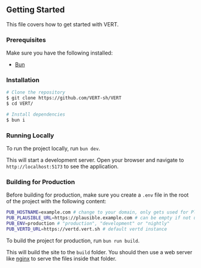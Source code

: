## Getting Started

This file covers how to get started with VERT.

### Prerequisites
Make sure you have the following installed:
- [Bun](https://bun.sh/)

### Installation
```sh
# Clone the repository
$ git clone https://github.com/VERT-sh/VERT
$ cd VERT/

# Install dependencies
$ bun i
```

### Running Locally

To run the project locally, run `bun dev`.

This will start a development server. Open your browser and navigate to `http://localhost:5173` to see the application.

### Building for Production

Before building for production, make sure you create a `.env` file in the root of the project with the following content:

```sh
PUB_HOSTNAME=example.com # change to your domain, only gets used for Plausible (for now)
PUB_PLAUSIBLE_URL=https://plausible.example.com # can be empty if not using Plausible
PUB_ENV=production # "production", "development" or "nightly"
PUB_VERTD_URL=https://vertd.vert.sh # default vertd instance
```

To build the project for production, run `bun run build`.

This will build the site to the `build` folder. You should then use a web server like [nginx](https://nginx.org) to serve the files inside that folder.